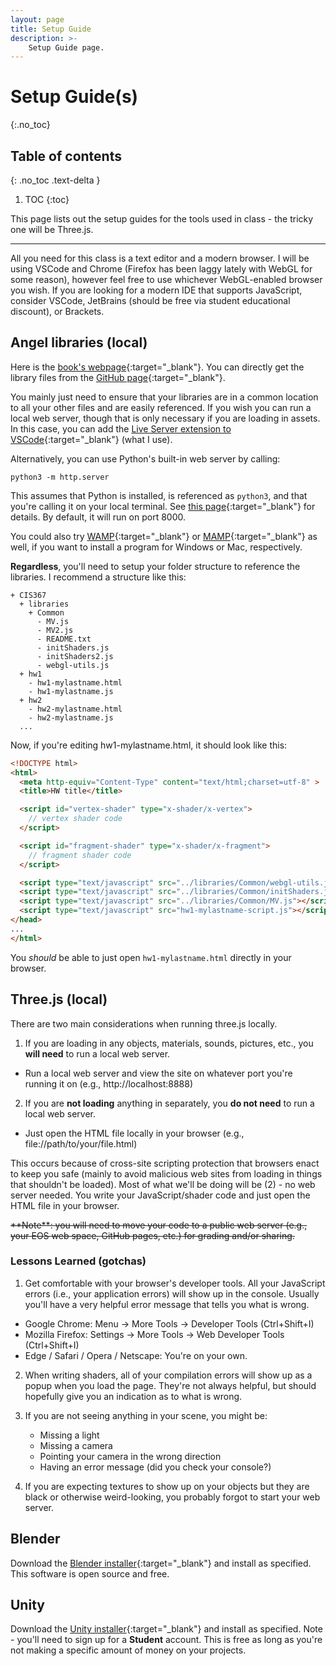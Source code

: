 ```yaml
---
layout: page
title: Setup Guide
description: >-
    Setup Guide page.
---
```


# Setup Guide(s)

{:.no_toc}

## Table of contents
{: .no_toc .text-delta }

1. TOC
{:toc}

This page lists out the setup guides for the tools used in class - the tricky one will be Three.js.  

---

All you need for this class is a text editor and a modern browser. I will be using VSCode and Chrome (Firefox has been laggy lately with WebGL for some reason), however feel free to use whichever WebGL-enabled browser you wish. If you are looking for a modern IDE that supports JavaScript, consider VSCode, JetBrains (should be free via student educational discount), or Brackets.

## Angel libraries (local)

Here is the [book's webpage](https://www.cs.unm.edu/~angel/BOOK/INTERACTIVE_COMPUTER_GRAPHICS/SEVENTH_EDITION/){:target="\_blank"}.  You can directly get the library files from the [GitHub page](https://github.com/esangel/WebGL/tree/master/Common){:target="\_blank"}.

You mainly just need to ensure that your libraries are in a common location to all your other files and are easily referenced.  If you wish you can run a local web server, though that is only necessary if you are loading in assets.  In this case, you can add the [Live Server extension to VSCode](https://marketplace.visualstudio.com/items?itemName=ritwickdey.LiveServer){:target="\_blank"} (what I use). 

Alternatively, you can use Python's built-in web server by calling:

`python3 -m http.server`

This assumes that Python is installed, is referenced as `python3`, and that you're calling it on your local terminal.  See [this page](https://docs.python.org/3/library/http.server.html){:target="\_blank"} for details.  By default, it will run on port 8000.

You could also try [WAMP](https://www.wampserver.com/en/){:target="\_blank"} or [MAMP](https://www.mamp.info/en/downloads/){:target="\_blank"} as well, if you want to install a program for Windows or Mac, respectively.

**Regardless**, you'll need to setup your folder structure to reference the libraries.  I recommend a structure like this:

```
+ CIS367
  + libraries
    + Common
      - MV.js
      - MV2.js
      - README.txt
      - initShaders.js
      - initShaders2.js
      - webgl-utils.js  
  + hw1
    - hw1-mylastname.html
    - hw1-mylastname.js
  + hw2
    - hw2-mylastname.html
    - hw2-mylastname.js
  ...
```

Now, if you're editing hw1-mylastname.html, it should look like this:

```html
<!DOCTYPE html>
<html>
  <meta http-equiv="Content-Type" content="text/html;charset=utf-8" >
  <title>HW title</title>

  <script id="vertex-shader" type="x-shader/x-vertex">
    // vertex shader code
  </script>

  <script id="fragment-shader" type="x-shader/x-fragment">
    // fragment shader code
  </script>

  <script type="text/javascript" src="../libraries/Common/webgl-utils.js"></script>
  <script type="text/javascript" src="../libraries/Common/initShaders.js"></script>
  <script type="text/javascript" src="../libraries/Common/MV.js"></script>
  <script type="text/javascript" src="hw1-mylastname-script.js"></script>
</head>
...
</html>
```

You *should* be able to just open `hw1-mylastname.html` directly in your browser.

## Three.js (local)

There are two main considerations when running three.js locally.  

1. If you are loading in any objects, materials, sounds, pictures, etc., you **will need** to run a local web server.
  - Run a local web server and view the site on whatever port you're running it on (e.g., http://localhost:8888)

2. If you are **not loading** anything in separately, you **do not need** to run a local web server.
  - Just open the HTML file locally in your browser (e.g., file://path/to/your/file.html)

This occurs because of cross-site scripting protection that browsers enact to keep you safe (mainly to avoid malicious web sites from loading in things that shouldn't be loaded).  Most of what we'll be doing will be (2) - no web server needed.  You write your JavaScript/shader code and just open the HTML file in your browser.

<s>
**Note**: you will need to move your code to a public web server (e.g., your EOS web space, GitHub pages, etc.) for grading and/or sharing.
</s>

### Lessons Learned (gotchas)

1. Get comfortable with your browser's developer tools. All your JavaScript errors (i.e., your application errors) will show up in the console.  Usually you'll have a very helpful error message that tells you what is wrong.  
  * Google Chrome: Menu -> More Tools -> Developer Tools (Ctrl+Shift+I) 
  * Mozilla Firefox: Settings -> More Tools -> Web Developer Tools (Ctrl+Shift+I)
  * Edge / Safari / Opera / Netscape: You're on your own.

2. When writing shaders, all of your compilation errors will show up as a popup when you load the page.  They're not always helpful, but should hopefully give you an indication as to what is wrong.

3. If you are not seeing anything in your scene, you might be:
   * Missing a light
   * Missing a camera
   * Pointing your camera in the wrong direction
   * Having an error message (did you check your console?)

4. If you are expecting textures to show up on your objects but they are black or otherwise weird-looking, you probably forgot to start your web server.

## Blender

Download the [Blender installer](https://www.blender.org/download/){:target="_blank"} and install as specified.  This software is open source and free.

## Unity

Download the [Unity installer](https://store.unity.com/#plans-individual){:target="_blank"} and install as specified.  Note - you'll need to sign up for a **Student** account.  This is free as long as you're not making a specific amount of money on your projects.
